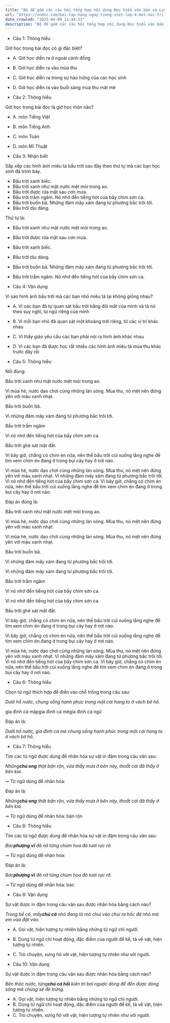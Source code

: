 ```yaml
---
title: "Bộ đề gồm các câu hỏi tổng hợp nội dung Đọc hiểu văn bản và Luyện từ và câu được học ở Tuần 11 trong chương trình Tiếng Việt lớp 4 Tập 1 Kết nối tri thức."
url: "https://vndoc.com/bai-tap-hang-ngay-tieng-viet-lop-4-ket-noi-tri-thuc-tuan-11-thu-4-331570"
date_crawled: "2025-04-09 11:44:23"
description: "Bộ đề gồm các câu hỏi tổng hợp nội dung Đọc hiểu văn bản và Luyện từ và câu được học ở Tuần 11 trong chương trình Tiếng Việt lớp 4 Tập 1 Kết nối tri thức."
---
```


* Câu 1:  Thông hiểu

Giờ học trong bài đọc có gì đặc biệt?

  * A. Giờ học diễn ra ở ngoài cánh đồng 
  * B. Giờ học diễn ra vào mùa thu 
  * C. Giờ học diễn ra trong sự hào hứng của các học sinh 
  * D. Giờ học diễn ra vào buổi sáng mùa thu mát mẻ 



* Câu 2:  Thông hiểu

Giờ học trong bài đọc là giờ học môn nào?

  * A. môn Tiếng Việt 
  * B. môn Tiếng Anh 
  * C. môn Toán 
  * D. môn Mĩ Thuật 



* Câu 3:  Nhận biết

Sắp xếp các hình ảnh miêu tả bầu trời sau đây theo thứ tự mà các bạn học sinh đã trình bày.

  * Bầu trời xanh biếc.
  * Bầu trời xanh như mặt nước mệt mỏi trong ao.
  * Bầu trời được rửa mặt sau cơn mưa.
  * Bầu trời trầm ngâm. Nó nhớ đến tiếng hót của bầy chim sơn ca.
  * Bầu trời buồn bã. Những đám mây xám đang từ phương bắc trôi tới.
  * Bầu trời dịu dàng.



Thứ tự là:

  * Bầu trời xanh như mặt nước mệt mỏi trong ao.
  * Bầu trời được rửa mặt sau cơn mưa.
  * Bầu trời xanh biếc.
  * Bầu trời dịu dàng.
  * Bầu trời buồn bã. Những đám mây xám đang từ phương bắc trôi tới.
  * Bầu trời trầm ngâm. Nó nhớ đến tiếng hót của bầy chim sơn ca.



* Câu 4:  Vận dụng

Vì sao hình ảnh bầu trời mà các bạn nhỏ miêu tả lại không giống nhau?

  * A. Vì các bạn đã tự quan sát bầu trời bằng đôi mắt của mình và tả nó theo suy nghĩ, từ ngữ riêng của mình 
  * B. Vì mỗi bạn nhỏ đã quan sát một khoảng trời riêng, từ các vị trí khác nhau 
  * C. Vì thầy giáo yêu cầu các bạn phải nói ra hình ảnh khác nhau 
  * D. Vì các bạn đã được học rất nhiều các hình ảnh miêu tả mùa thu khác trước đây rồi 



* Câu 5:  Thông hiểu

Nối đúng:

Bầu trời xanh như mặt nước mệt mỏi trong ao. 

Vì mùa hè, nước dạo chơi cùng những làn sóng. Mùa thu, nó mệt nên đứng yên với màu xanh nhạt. 

Bầu trời buồn bã. 

Vì những đám mây xám đang từ phương bắc trôi tới. 

Bầu trời trầm ngâm 

Vì nó nhớ đến tiếng hót của bầy chim sơn ca. 

Bầu trời ghé sát mặt đất. 

Vì bây giờ, chẳng có chim én nữa, nên thế bầu trời cúi xuống lắng nghe để tìm xem chim én đang ở trong bụi cây hay ở nơi nào. 

Vì mùa hè, nước dạo chơi cùng những làn sóng. Mùa thu, nó mệt nên đứng yên với màu xanh nhạt.  Vì những đám mây xám đang từ phương bắc trôi tới.  Vì nó nhớ đến tiếng hót của bầy chim sơn ca.  Vì bây giờ, chẳng có chim én nữa, nên thế bầu trời cúi xuống lắng nghe để tìm xem chim én đang ở trong bụi cây hay ở nơi nào. 

Đáp án đúng là:

Bầu trời xanh như mặt nước mệt mỏi trong ao. 

Vì mùa hè, nước dạo chơi cùng những làn sóng. Mùa thu, nó mệt nên đứng yên với màu xanh nhạt. 

Vì mùa hè, nước dạo chơi cùng những làn sóng. Mùa thu, nó mệt nên đứng yên với màu xanh nhạt. 

Bầu trời buồn bã. 

Vì những đám mây xám đang từ phương bắc trôi tới. 

Vì những đám mây xám đang từ phương bắc trôi tới. 

Bầu trời trầm ngâm 

Vì nó nhớ đến tiếng hót của bầy chim sơn ca. 

Vì nó nhớ đến tiếng hót của bầy chim sơn ca. 

Bầu trời ghé sát mặt đất. 

Vì bây giờ, chẳng có chim én nữa, nên thế bầu trời cúi xuống lắng nghe để tìm xem chim én đang ở trong bụi cây hay ở nơi nào. 

Vì bây giờ, chẳng có chim én nữa, nên thế bầu trời cúi xuống lắng nghe để tìm xem chim én đang ở trong bụi cây hay ở nơi nào. 

Vì mùa hè, nước dạo chơi cùng những làn sóng. Mùa thu, nó mệt nên đứng yên với màu xanh nhạt.  Vì những đám mây xám đang từ phương bắc trôi tới.  Vì nó nhớ đến tiếng hót của bầy chim sơn ca.  Vì bây giờ, chẳng có chim én nữa, nên thế bầu trời cúi xuống lắng nghe để tìm xem chim én đang ở trong bụi cây hay ở nơi nào. 

* Câu 6:  Thông hiểu

Chọn từ ngữ thích hợp để điền vào chỗ trống trong câu sau:

_Dưới hồ nước, chung sống hạnh phúc trong một cái hang to ở vách bờ hồ._

gia đình cá mậpgia đình cá mègia đình cá ngừ

Đáp án là:

_Dưới hồ nước, gia đình cá mè chung sống hạnh phúc trong một cái hang to ở vách bờ hồ._

* Câu 7:  Thông hiểu

Tìm các từ ngữ được dùng để nhân hóa sự vật in đậm trong câu văn sau:

_Những**chú ong** thật bận rộn, vừa thấy mưa ở bên này, thoắt cái đã thấy ở bên kia._

➙ Từ ngữ dùng để nhân hóa: 

Đáp án là:

_Những**chú ong** thật bận rộn, vừa thấy mưa ở bên này, thoắt cái đã thấy ở bên kia._

➙ Từ ngữ dùng để nhân hóa: bận rộn

* Câu 8:  Thông hiểu

Tìm các từ ngữ được dùng để nhân hóa sự vật in đậm trong câu văn sau:

_Bác**phượng vĩ** đã nở từng chùm hoa đỏ tươi rực rỡ._

➙ Từ ngữ dùng để nhân hóa: 

Đáp án là:

_Bác**phượng vĩ** đã nở từng chùm hoa đỏ tươi rực rỡ._

➙ Từ ngữ dùng để nhân hóa: bác

* Câu 9:  Vận dụng

Sự vật được in đậm trong câu văn sau được nhân hóa bằng cách nào?

_Trong bể cá, mấy**chú cá** nhỏ đang tò mò chui vào chui ra hốc đá nhỏ mà em vừa đặt vào._

  * A. Gọi vật, hiện tượng tự nhiên bằng những từ ngữ chỉ người. 
  * B. Dùng từ ngữ chỉ hoạt động, đặc điểm của người để kể, tả về vật, hiện tượng tự nhiên. 
  * C. Trò chuyện, xưng hô với vật, hiện tượng tự nhiên như với người. 



* Câu 10:  Vận dụng

Sự vật được in đậm trong câu văn sau được nhân hóa bằng cách nào?

_Bên thác nước, từng**chú cá hồi** kiên trì bơi ngược dòng để đến được dòng sông mà chúng sẽ đẻ trứng._

  * A. Gọi vật, hiện tượng tự nhiên bằng những từ ngữ chỉ người. 
  * B. Dùng từ ngữ chỉ hoạt động, đặc điểm của người để kể, tả về vật, hiện tượng tự nhiên. 
  * C. Trò chuyện, xưng hô với vật, hiện tượng tự nhiên như với người. 


